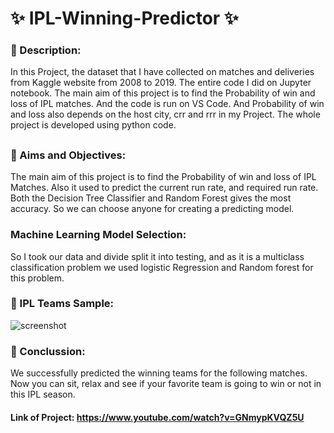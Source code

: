  # ✨ IPL-Winning-Predictor ✨

 ### 🎁 Description:
 In this Project, the dataset that I have collected on matches and deliveries from Kaggle website from 2008 to 2019.
 The entire code I did on Jupyter notebook. The main aim of this project is to find the Probability 
 of win and loss of IPL matches. And the code is run on VS Code. And Probability of win and loss 
 also depends on the host city, crr and rrr in my Project. The whole project is developed using python code.
 ##
 ### 🎁 Aims and Objectives: 
 The main aim of this project is to find the Probability of win and loss of IPL Matches. Also it used to predict the current run rate, and required run rate. 
 Both the Decision Tree Classifier and Random Forest gives the most accuracy.  So we can choose anyone for creating a predicting model.
 ### Machine Learning Model Selection:
 So I took our data and divide split it into testing, and as it is a multiclass classification problem we used logistic Regression and Random forest for this problem. 
 ### 🎁 IPL Teams Sample:
 ![screenshot](https://lh6.googleusercontent.com/t79ecAul6H1YOdhrrcFgFShXcD_Nqu1grum37ObN4V4hBYCBMRLIl5AQ6Rkq4DHSY76osz8A7h9Iz5ljcPrQ9jGX130mfPV1Uqfakp5fT7VYfODGklLMZ3WChOUFi72pUSZjNDqX)
 ### 🎁 Conclussion:
 We successfully predicted the winning teams for the following matches. Now you can sit, relax and see if your favorite team is going to win or not in this IPL season.
 #### Link of Project: https://www.youtube.com/watch?v=GNmypKVQZ5U
